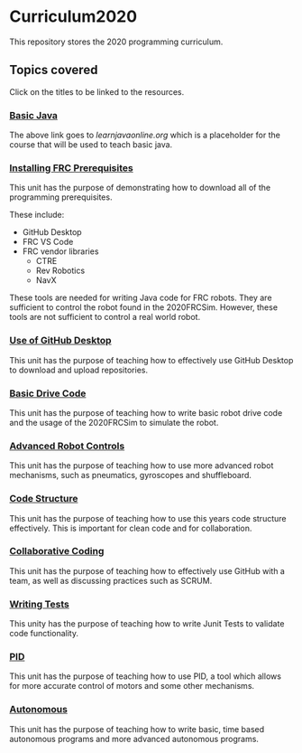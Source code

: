 # Curriculum2020

This repository stores the 2020 programming curriculum.

## Topics covered

Click on the titles to be linked to the resources.

### [Basic Java](https://www.learnjavaonline.org/)

The above link goes to *learnjavaonline.org* which is a placeholder for the course that will be used to teach basic java.

### [Installing FRC Prerequisites](https://github.com/iron-claw-972/Curriculum2020/blob/master/InstallingFrcPrereqs.md)

This unit has the purpose of demonstrating how to download all of the programming prerequisites.

These include:

- GitHub Desktop
- FRC VS Code
- FRC vendor libraries
  - CTRE
  - Rev Robotics
  - NavX

These tools are needed for writing Java code for FRC robots. They are sufficient to control the robot found in the 2020FRCSim. However, these tools are not sufficient to control a real world robot.

### [Use of GitHub Desktop](https://github.com/iron-claw-972/Curriculum2020/blob/master/GithubDesktop.md)

This unit has the purpose of teaching how to effectively use GitHub Desktop to download and upload repositories.

### [Basic Drive Code](https://github.com/iron-claw-972/Curriculum2020/blob/master/BasicDriveCode.md)

This unit has the purpose of teaching how to write basic robot drive code and the usage of the 2020FRCSim to simulate the robot.

### [Advanced Robot Controls](https://github.com/iron-claw-972/Curriculum2020/blob/master/AdvancedRobotControls.md)

This unit has the purpose of teaching how to use more advanced robot mechanisms, such as pneumatics, gyroscopes and shuffleboard.

### [Code Structure](https://github.com/iron-claw-972/Curriculum2020/blob/master/CodeStructure.md)

This unit has the purpose of teaching how to use this years code structure effectively. This is important for clean code and for collaboration.

### [Collaborative Coding](https://github.com/iron-claw-972/Curriculum2020/blob/master/CodeCollaboration.md)

This unit has the purpose of teaching how to effectively use GitHub with a team, as well as discussing practices such as SCRUM.

### [Writing Tests](https://github.com/iron-claw-972/Curriculum2020/blob/master/WritingTests.md)

This unity has the purpose of teaching how to write Junit Tests to validate code functionality.

### [PID](https://github.com/iron-claw-972/Curriculum2020/blob/master/PID.md)

This unit has the purpose of teaching how to use PID, a tool which allows for more accurate control of motors and some other mechanisms.

### [Autonomous](https://github.com/iron-claw-972/Curriculum2020/blob/master/Autonomous.md)

This unit has the purpose of teaching how to write basic, time based autonomous programs and more advanced autonomous programs.
